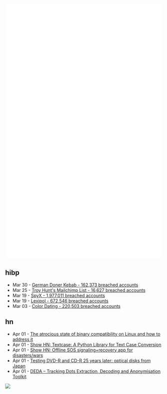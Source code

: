 ![Metrics](https://raw.githubusercontent.com/phixion/phixion/master/metrics.svg)

## hibp

<!--
for https://github.com/phixion/phixion/blob/main/.github/workflows/feeds.yml
-->
<!--START_SECTION:haveibeenpwnd-->
- Mar 30 - [German Doner Kebab - 162,373 breached accounts](https://haveibeenpwned.com/PwnedWebsites#GermanDonerKebab)
- Mar 25 - [Troy Hunt's Mailchimp List - 16,627 breached accounts](https://haveibeenpwned.com/PwnedWebsites#TroyHuntMailchimpList)
- Mar 19 - [SpyX - 1,977,011 breached accounts](https://haveibeenpwned.com/PwnedWebsites#SpyX)
- Mar 19 - [Lexipol - 672,546 breached accounts](https://haveibeenpwned.com/PwnedWebsites#Lexipol)
- Mar 03 - [Color Dating - 220,503 breached accounts](https://haveibeenpwned.com/PwnedWebsites#ColorDating)
<!--END_SECTION:haveibeenpwnd-->

## hn

<!--
for https://github.com/phixion/phixion/blob/main/.github/workflows/feeds.yml
-->
<!--START_SECTION:hn-->
- Apr 01 - [The atrocious state of binary compatibility on Linux and how to address it](https://jangafx.com/insights/linux-binary-compatibility)
- Apr 01 - [Show HN: Textcase: A Python Library for Text Case Conversion](https://github.com/zobweyt/textcase)
- Apr 01 - [Show HN: Offline SOS signaling+recovery app for disasters/wars](https://github.com/nizarmah/igatha)
- Apr 01 - [Testing DVD-R and CD-R 25 years later: optical disks from Japan](https://goughlui.com/2025/03/23/optical-discs-from-japan-part-6-tdk-uv-guard-fuji-lg-sony-maxell-cmc/)
- Apr 01 - [DEDA – Tracking Dots Extraction, Decoding and Anonymisation Toolkit](https://github.com/dfd-tud/deda)
<!--END_SECTION:hn-->

<!--
for https://yhype.me
-->
![](https://hit.yhype.me/github/profile?user_id=13013670)
